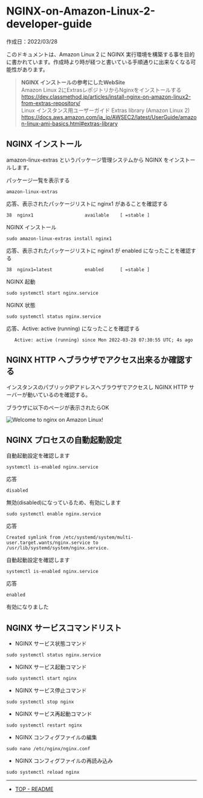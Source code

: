 # NGINX-on-Amazon-Linux-2-developer-guide<a name="NGINX-on-Amazon-Linux-2-developer-guide"></a>

作成日：2022/03/28<br>

このドキュメントは、Amazon Linux 2 に NGINX 実行環境を構築する事を目的に書かれています。作成時より時が経つと書いている手順通りに出来なくなる可能性があります。


> **NGINX インストールの参考にしたWebSite** <br>
Amazon Linux 2にExtrasレポジトリからNginxをインストールする<br>
https://dev.classmethod.jp/articles/install-nginx-on-amazon-linux2-from-extras-repository/<br>
Linux インスタンス用ユーザーガイド Extras library (Amazon Linux 2)<br>
https://docs.aws.amazon.com/ja_jp/AWSEC2/latest/UserGuide/amazon-linux-ami-basics.html#extras-library


## NGINX インストール

amazon-linux-extras というパッケージ管理システムから NGINX をインストールします。

パッケージ一覧を表示する
```
amazon-linux-extras
```

応答、表示されたパッケージリストに nginx1 があることを確認する
```
38  nginx1                   available    [ =stable ]
```

NGINX インストール
```
sudo amazon-linux-extras install nginx1
``` 

応答、表示されたパッケージリストに nginx1 が enabled になったことを確認する
```
38  nginx1=latest            enabled      [ =stable ]
```

NGINX 起動
```
sudo systemctl start nginx.service
```

NGINX 状態

```
sudo systemctl status nginx.service
```

応答、Active: active (running) になったことを確認する
```
   Active: active (running) since Mon 2022-03-28 07:30:55 UTC; 4s ago
```


##  NGINX HTTP へブラウザでアクセス出来るか確認する

インスタンスのパブリックIPアドレスへブラウザでアクセスし NGINX HTTP サーバーが動いているのを確認する。

ブラウザに以下のページが表示されたらOK

![Welcome to nginx on Amazon Linux!](https://pgflow.s3.us-west-2.amazonaws.com/github/Laravel-on-Amazon-Linux-2-developer-guide/Welcome-to-nginx-on-Amazon-Linux.png)


## NGINX プロセスの自動起動設定

自動起動設定を確認します

```
systemctl is-enabled nginx.service
```

応答

```
disabled
```

無効(disabled)になっているため、有効にします

```
sudo systemctl enable nginx.service
```

応答

```
Created symlink from /etc/systemd/system/multi-user.target.wants/nginx.service to /usr/lib/systemd/system/nginx.service. 
```

自動起動設定を確認します
```
systemctl is-enabled nginx.service
```

応答
```
enabled
```

有効になりました

## NGINX サービスコマンドリスト

+ NGINX サービス状態コマンド
```
sudo systemctl status nginx.service
```

+ NGINX サービス起動コマンド

```
sudo systemctl start nginx
```

+ NGINX サービス停止コマンド

```
sudo systemctl stop nginx
```

+ NGINX サービス再起動コマンド

```
sudo systemctl restart nginx
```

+ NGINX コンフィグファイルの編集

```
sudo nano /etc/nginx/nginx.conf
```

+ NGINX コンフィグファイルの再読み込み
```
sudo systemctl reload nginx
```

***
+ [TOP - README](README.md)